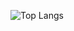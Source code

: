 ![Top Langs](https://github-readme-stats.vercel.app/api/top-langs/?username=minhnd90&hide=java&langs_count=10)

<!---
minhnd90/minhnd90 is a ✨ special ✨ repository because its `README.md` (this file) appears on your GitHub profile.
You can click the Preview link to take a look at your changes.
--->
